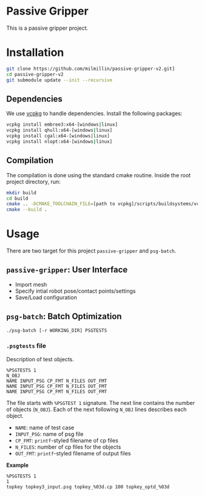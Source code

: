 # Passive Gripper

This is a passive gripper project.

# Installation

```bash
git clone https://github.com/milmillin/passive-gripper-v2.git]
cd passive-gripper-v2
git submodule update --init --recursive
```
## Dependencies

We use [vcpkg](https://github.com/microsoft/vcpkg) to handle dependencies. Install the following packages:

```bash
vcpkg install embree3:x64-[windows|linux]
vcpkg install qhull:x64-[windows|linux]
vcpkg install cgal:x64-[windows|linux]
vcpkg install nlopt:x64-[windows|linux]
```

## Compilation

The compilation is done using the standard cmake routine. Inside the root project directory, run:

```bash
mkdir build
cd build
cmake .. -DCMAKE_TOOLCHAIN_FILE=[path to vcpkg]/scripts/buildsystems/vcpkg.cmake
cmake --build .

```

# Usage

There are two target for this project `passive-gripper` and `psg-batch`.

## `passive-gripper`: User Interface

- Import mesh
- Specify intial robot pose/contact points/settings
- Save/Load configuration

## `psg-batch`: Batch Optimization

```bash
./psg-batch [-r WORKING_DIR] PSGTESTS
```

### `.psgtests` file

Description of test objects.

```
%PSGTESTS 1
N_OBJ
NAME INPUT_PSG CP_FMT N_FILES OUT_FMT
NAME INPUT_PSG CP_FMT N_FILES OUT_FMT
NAME INPUT_PSG CP_FMT N_FILES OUT_FMT
```

The file starts with `%PSGTEST 1` signature. The next line contains the number of objects (`N_OBJ`).
Each of the next following `N_OBJ` lines describes each object.

- `NAME`: name of test case
- `INPUT_PSG`: name of psg file
- `CP_FMT`: `printf`-styled filename of cp files
- `N_FILES`: number of cp files for the objects
- `OUT_FMT`: `printf`-styled filename of output files

**Example**

```
%PSGTESTS 1
1
topkey topkey3_input.psg topkey_%03d.cp 100 topkey_optd_%03d
```
